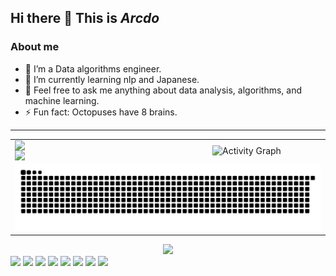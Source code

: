## Hi there 👋  **This is *Arcdo***

### About me

- 🔭 I’m a Data algorithms engineer.
- 🌱 I’m currently learning nlp and Japanese.
- 💬 Feel free to ask me anything about data analysis, algorithms, and machine learning.
- ⚡ Fun fact: Octopuses have 8 brains.
---

<table>
  <tr>
  <td style="width: 50%; text-align: left; vertical-align: top;">
    <div style="display: flex; flex-direction: column; height: auto; width: 100%;">
      <img src="https://github-readme-stats.vercel.app/api?username=arcdo&count_private=true&hide=contribs&show_icons=true&theme=buefy" style="width: 100%; height: auto;" />
      <img src="https://github-readme-stats.vercel.app/api/top-langs/?username=arcdo&layout=compact&theme=buefy" style="width: 100%; height: auto;" />
    </div>
  </td>
  <td style="width: 50%; text-align: center;">
    <img src="https://github-readme-activity-graph.vercel.app/graph?username=arcdo&days=10&bg_color=ffffff00&line=006400" alt="Activity Graph" style="width: 100%; height: auto;" />
  </td>
</tr>
  <tr>
    <td colspan="2" style="text-align: center;">
      <img src="https://raw.githubusercontent.com/arcdo/arcdo/refs/heads/output/github-contribution-grid-snake.svg" alt="GitHub Contribution Snake" style="width: 100%; height: auto;" />
    </td>
  </tr>
</table>








<div align="center"> <img src="https://github-profile-trophy.vercel.app/?username=arcdo" /> </div>

<span>
  
  <img src="https://img.shields.io/badge/-Python-3776AB?style=flat-square&logo=python&logoColor=white" />
  <img src="https://img.shields.io/badge/-Rust-000000?style=flat-square&logo=rust&logoColor=white" />
  <img src="https://img.shields.io/badge/-HTML5-E34F26?style=flat-square&logo=html5&logoColor=white" />
  <img src="https://img.shields.io/badge/-CSS3-1572B6?style=flat-square&logo=css3" />
  <img src="https://img.shields.io/badge/-JavaScript-FF9900?style=flat-square&logo=javascript" />
  <img src="https://img.shields.io/badge/-Hadoop-66CCFF?style=flat-square&logo=apachehadoop&logoColor=white" />
  <img src="https://img.shields.io/badge/-HBase-5E8A57?style=flat-square&logo=apachehbase&logoColor=white" />
  <img src="https://img.shields.io/badge/-Hive-F2C037?style=flat-square&logo=apachehive&logoColor=white" />
</span>






